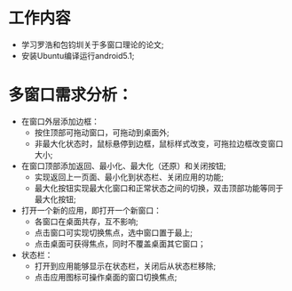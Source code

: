 # 工作内容
- 学习罗浩和包钧圳关于多窗口理论的论文;
- 安装Ubuntu编译运行android5.1;

# 多窗口需求分析：
- 在窗口外层添加边框：
  - 按住顶部可拖动窗口，可拖动到桌面外;
  - 非最大化状态时，鼠标悬停到边框，鼠标样式改变，可拖拉边框改变窗口大小;
- 在窗口顶部添加返回、最小化、最大化（还原）和关闭按钮;
  - 实现返回上一页面、最小化到状态栏、关闭应用的功能;
  - 最大化按钮实现最大化窗口和正常状态之间的切换，双击顶部功能等同于最大化按钮;
- 打开一个新的应用，即打开一个新窗口：
  - 各窗口在桌面共存，互不影响;
  - 点击窗口可实现切换焦点，选中窗口置于最上;
  - 点击桌面可获得焦点，同时不覆盖桌面其它窗口；
- 状态栏：
  - 打开到应用能够显示在状态栏，关闭后从状态栏移除;
  - 点击应用图标可操作桌面的窗口切换焦点;
